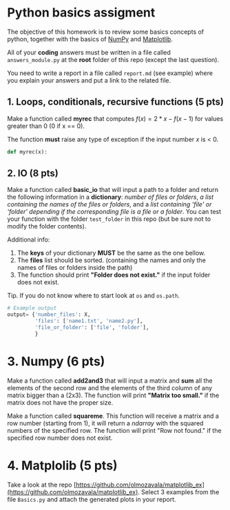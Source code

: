 # Python basics assigment

The objective of this homework is to review some basics concepts of python, together with 
the basics of [NumPy](https://numpy.org/doc/stable/user/absolute_beginners.html) and 
[Matplotlib](https://matplotlib.org/stable/tutorials/introductory/quick_start.html#sphx-glr-tutorials-introductory-quick-start-py).

All of your **coding** answers must be written in a file called `answers_module.py` at the **root** folder of this repo (except the last question).

You need to write a report in a file called `report.md` (see example) where you explain your answers and put a link to the related file. 

## 1. Loops, conditionals, recursive functions (5 pts)
Make a function called **myrec** that computes $f(x) = 2*x - f(x-1)$ for values greater than 0 (0 if x == 0).

The function **must** raise any type of exception if the input number $x$ is < 0.
```python
def myrec(x):
```

## 2. IO (8 pts)
 Make a function called **basic_io** that will input a path to a folder and return the following information 
in a **dictionary**: *number of files or folders*, *a list containing the names of the files or folders*, 
and a *list containing 'file' or 'folder' depending if the corresponding file is a file or a folder*. 
You can test your function with the folder `test_folder` in this repo (but be sure not to modify the folder contents).

Additional info:
1. The **keys** of your dictionary **MUST** be the same as the one bellow.
2. The **files** list should be sorted. (containing the names and only the names of files or folders inside the path)
3. The function should print **"Folder does not exist."** if the input folder does not exist. 

Tip. If you do not know where to start look at `os` and `os.path`.

```python
# Example output
output= {'number_files': X,
         'files': ['name1.txt', 'name2.py'],
         'file_or_folder': ['file', 'folder'],
         }
```

# 3. Numpy (6 pts)

Make a function called **add2and3** that will input a matrix and **sum** all the elements of the second row and
the elements of the third column of any matrix bigger than a (2x3). 
The function will print **"Matrix too small."** if the matrix does not have the proper size.
 
Make a function called **squareme**. This function will receive a matrix and a row number (starting from 1), it will return a *ndarray* 
with the squared numbers of the specified row. The function will print "Row not found." if the specified row number 
does not exist.

# 4. Matplolib (5 pts)

Take a look at the repo [https://github.com/olmozavala/matplotlib_ex](https://github.com/olmozavala/matplotlib_ex).
Select 3 examples from the file `Basics.py` and attach the generated plots in your report. 
